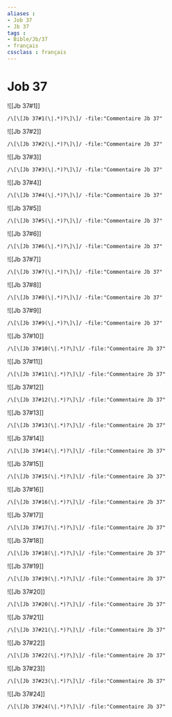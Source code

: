 ```yaml
---
aliases : 
- Job 37
- Jb 37
tags : 
- Bible/Jb/37
- français
cssclass : français
---
```


# Job 37

![[Jb 37#1]]

```query
/\[\[Jb 37#1(\|.*)?\]\]/ -file:"Commentaire Jb 37"
```

![[Jb 37#2]]

```query
/\[\[Jb 37#2(\|.*)?\]\]/ -file:"Commentaire Jb 37"
```

![[Jb 37#3]]

```query
/\[\[Jb 37#3(\|.*)?\]\]/ -file:"Commentaire Jb 37"
```

![[Jb 37#4]]

```query
/\[\[Jb 37#4(\|.*)?\]\]/ -file:"Commentaire Jb 37"
```

![[Jb 37#5]]

```query
/\[\[Jb 37#5(\|.*)?\]\]/ -file:"Commentaire Jb 37"
```

![[Jb 37#6]]

```query
/\[\[Jb 37#6(\|.*)?\]\]/ -file:"Commentaire Jb 37"
```

![[Jb 37#7]]

```query
/\[\[Jb 37#7(\|.*)?\]\]/ -file:"Commentaire Jb 37"
```

![[Jb 37#8]]

```query
/\[\[Jb 37#8(\|.*)?\]\]/ -file:"Commentaire Jb 37"
```

![[Jb 37#9]]

```query
/\[\[Jb 37#9(\|.*)?\]\]/ -file:"Commentaire Jb 37"
```

![[Jb 37#10]]

```query
/\[\[Jb 37#10(\|.*)?\]\]/ -file:"Commentaire Jb 37"
```

![[Jb 37#11]]

```query
/\[\[Jb 37#11(\|.*)?\]\]/ -file:"Commentaire Jb 37"
```

![[Jb 37#12]]

```query
/\[\[Jb 37#12(\|.*)?\]\]/ -file:"Commentaire Jb 37"
```

![[Jb 37#13]]

```query
/\[\[Jb 37#13(\|.*)?\]\]/ -file:"Commentaire Jb 37"
```

![[Jb 37#14]]

```query
/\[\[Jb 37#14(\|.*)?\]\]/ -file:"Commentaire Jb 37"
```

![[Jb 37#15]]

```query
/\[\[Jb 37#15(\|.*)?\]\]/ -file:"Commentaire Jb 37"
```

![[Jb 37#16]]

```query
/\[\[Jb 37#16(\|.*)?\]\]/ -file:"Commentaire Jb 37"
```

![[Jb 37#17]]

```query
/\[\[Jb 37#17(\|.*)?\]\]/ -file:"Commentaire Jb 37"
```

![[Jb 37#18]]

```query
/\[\[Jb 37#18(\|.*)?\]\]/ -file:"Commentaire Jb 37"
```

![[Jb 37#19]]

```query
/\[\[Jb 37#19(\|.*)?\]\]/ -file:"Commentaire Jb 37"
```

![[Jb 37#20]]

```query
/\[\[Jb 37#20(\|.*)?\]\]/ -file:"Commentaire Jb 37"
```

![[Jb 37#21]]

```query
/\[\[Jb 37#21(\|.*)?\]\]/ -file:"Commentaire Jb 37"
```

![[Jb 37#22]]

```query
/\[\[Jb 37#22(\|.*)?\]\]/ -file:"Commentaire Jb 37"
```

![[Jb 37#23]]

```query
/\[\[Jb 37#23(\|.*)?\]\]/ -file:"Commentaire Jb 37"
```

![[Jb 37#24]]

```query
/\[\[Jb 37#24(\|.*)?\]\]/ -file:"Commentaire Jb 37"
```

